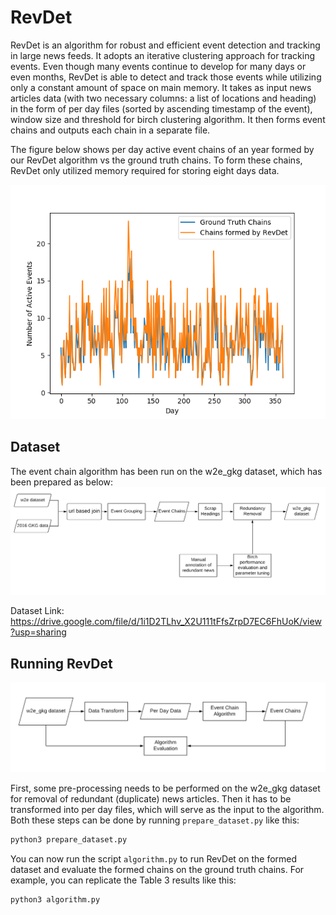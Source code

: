 # RevDet
RevDet is an algorithm for robust and efficient event detection and tracking in large news feeds. It adopts an iterative clustering approach for tracking events.  Even though many events continue to develop for many days or even months, RevDet is able to detect and track those events while utilizing only a constant amount of space on main memory. It takes as input news articles data (with two necessary columns: a list of locations and heading) in the form of per day files (sorted by ascending timestamp of the event), window size and threshold for birch clustering algorithm. It then forms event chains and outputs each chain in a separate file.

The figure below shows per day active event chains of an year formed by our RevDet algorithm vs the ground truth chains. To form these chains, RevDet only utilized memory required for storing eight days data.

<div align='center'>
<img src="images/activeeventchains2.png"></img>
</div>

## Dataset 

The event chain algorithm has been run on the w2e_gkg dataset, which has been prepared as below:
![alt text](https://raw.githubusercontent.com/ahazeemi/RevDet/master/images/dataset_formation.png)

Dataset Link: https://drive.google.com/file/d/1i1D2TLhv_X2U111tFfsZrpD7EC6FhUoK/view?usp=sharing

## Running RevDet

![alt text](https://raw.githubusercontent.com/ahazeemi/RevDet/master/images/evaluation_procedure.png)

First, some pre-processing needs to be performed on the w2e_gkg dataset for removal of redundant (duplicate) news articles. Then it has to be transformed into per day files, which will serve as the input to the algorithm. Both these steps can be done by running `prepare_dataset.py` like this:

```bash
python3 prepare_dataset.py
```

You can now run the script `algorithm.py` to run RevDet on the formed dataset and evaluate the formed chains on the ground truth chains. For example, you can replicate the Table 3 results like this:

```bash
python3 algorithm.py
```
